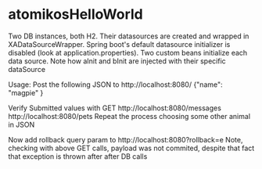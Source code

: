 # atomikosHelloWorld
Two DB instances, both H2. Their datasources are created and wrapped in XADataSourceWrapper. 
Spring boot's default datasource initializer is disabled (look at application.properties). Two custom beans initialize each data source. Note how aInit and bInit are injected with their specific dataSource

Usage: 
Post the following JSON to http://localhost:8080/
{"name": "magpie"
}

Verify Submitted values with GET
http://localhost:8080/messages
http://localhost:8080/pets
Repeat the process choosing some other animal in JSON

Now add rollback query param to http://localhost:8080?rollback=e
Note, checking with above GET calls, payload was not commited, despite that fact that exception is thrown after after DB calls
